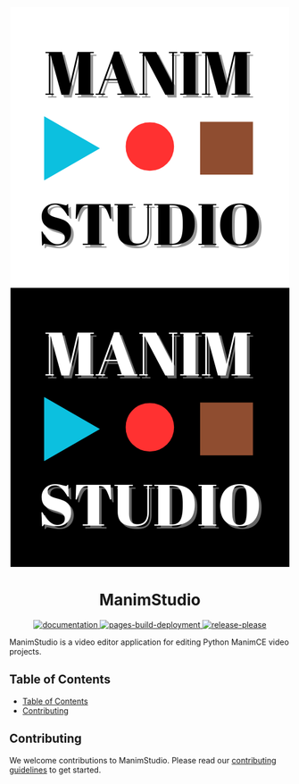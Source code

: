 <p align="center">
  <p align=center>
    <img src="./docs/_static/ManimStudioLogoDark.png#gh-dark-mode-only" alt="ManimStudio Logo"/>
    <img src="./docs/_static/ManimStudioLogoLight.png#gh-light-mode-only" alt="ManimStudio Logo"/>
  </p>
  <h1 align="center">ManimStudio</h1>
  
</p>

<div align="center">
  <a href="https://github.com/MemerGamer/ManimStudio/actions/workflows/documentation.yml">
    <img src="https://github.com/MemerGamer/ManimStudio/actions/workflows/documentation.yml/badge.svg?branch=main" alt="documentation">
  </a>

  <a href="https://github.com/MemerGamer/ManimStudio/actions/workflows/pages/pages-build-deployment">
    <img src="https://github.com/MemerGamer/ManimStudio/actions/workflows/pages/pages-build-deployment/badge.svg" alt="pages-build-deployment"> 
  </a>

  <a href="https://github.com/MemerGamer/ManimStudio/actions/workflows/release-please.yml">
    <img src="https://github.com/MemerGamer/ManimStudio/actions/workflows/release-please.yml/badge.svg" alt="release-please">
  </a>
</div>

ManimStudio is a video editor application for editing Python ManimCE video projects.

## Table of Contents

- [Table of Contents](#table-of-contents)
- [Contributing](#contributing)

## Contributing

We welcome contributions to ManimStudio. Please read our [contributing guidelines](./CONTRIBUTING.md) to get started.
